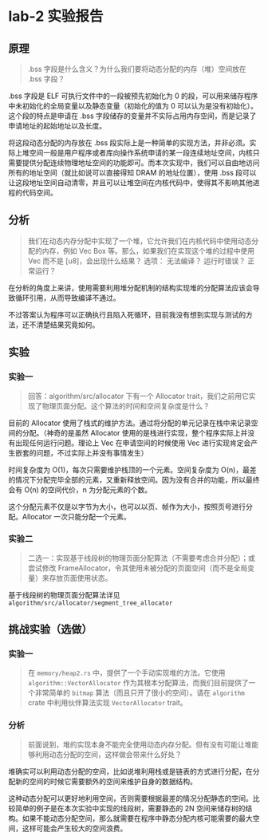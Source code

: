 # lab-2 实验报告

## 原理

> .bss 字段是什么含义？为什么我们要将动态分配的内存（堆）空间放在 .bss 字段？

.bss 字段是 ELF 可执行文件中的一段被预先初始化为 0 的段，可以用来储存程序中未初始化的全局变量以及静态变量（初始化的值为 0 可以认为是没有初始化）。这个段的特点是申请在 .bss 字段储存的变量并不实际占用内存空间，而是记录了申请地址的起始地址以及长度。

将这段动态分配的内存放在 .bss 段实际上是一种简单的实现方法，并非必须。实际上堆空间一般是用户程序或者库向操作系统申请的某一段连续地址空间，内核只需要提供分配连续物理地址空间的功能即可。而本次实现中，我们可以自由地访问所有的地址空间（就比如说可以直接得知 DRAM 的地址位置），使用 .bss 段可以让这段地址空间自动清零，并且可以让堆空间在内核代码中，使得其不影响其他进程的代码空间。

## 分析

> 我们在动态内存分配中实现了一个堆，它允许我们在内核代码中使用动态分配的内存，例如 Vec Box 等。那么，如果我们在实现这个堆的过程中使用 Vec 而不是 [u8]，会出现什么结果？
> 选项：
> 无法编译？
> 运行时错误？
> 正常运行？

在分析的角度上来讲，使用需要利用堆分配机制的结构实现堆的分配算法应该会导致循环引用，从而导致编译不通过。

不过答案认为程序可以正确执行且陷入死循环，目前我没有想到实现与测试的方法，还不清楚结果究竟如何。

## 实验

### 实验一

> 回答：algorithm/src/allocator 下有一个 Allocator trait，我们之前用它实现了物理页面分配。这个算法的时间和空间复杂度是什么？

目前的 Allocator 使用了栈式的维护方法。通过将分配的单元记录在栈中来记录空间的分配。（神奇的是虽然 Allocator 使用的是栈进行实现，整个程序实际上并没有出现任何运行问题。理论上 Vec 在申请空间的时候使用 Vec 进行实现肯定会产生嵌套的问题，不过实际上并没有事情发生）

时间复杂度为 O(1)，每次只需要维护栈顶的一个元素。空间复杂度为 O(n)，最差的情况下分配完毕全部的元素，又重新释放空间。因为没有合并的功能，所以最终会有 O(n) 的空间代价，n 为分配元素的个数。

这个分配元素不仅是以字节为大小，也可以以页、帧作为大小，按照页号进行分配。Allocator 一次只能分配一个元素。

### 实验二

> 二选一：实现基于线段树的物理页面分配算法（不需要考虑合并分配）；或尝试修改 FrameAllocator，令其使用未被分配的页面空间（而不是全局变量）来存放页面使用状态。

基于线段树的物理页面分配算法详见`algorithm/src/allocator/segment_tree_allocator`

## 挑战实验（选做）

### 实验一

> 在 `memory/heap2.rs` 中，提供了一个手动实现堆的方法。它使用  `algorithm::VectorAllocator` 作为其根本分配算法，而我们目前提供了一个非常简单的 `bitmap` 算法（而且只开了很小的空间）。请在 `algorithm` crate 中利用伙伴算法实现 `VectorAllocator` trait。

### 分析

> 前面说到，堆的实现本身不能完全使用动态内存分配。但有没有可能让堆能够利用动态分配的空间，这样做会带来什么好处？

堆确实可以利用动态分配的空间，比如说堆利用栈或是链表的方式进行分配，在分配新的空间的时候它需要额外的空间来维护自身的数据结构。

这种动态分配可以更好地利用空间，否则需要根据最差的情况分配静态的空间。比较简单的例子是在本次实验中实现的线段树，需要静态的 2N 空间来储存树的结构。如果不能动态分配空间，那么就需要在程序中静态分配内核可能需要的最大空间，这样可能会产生较大的空间浪费。
